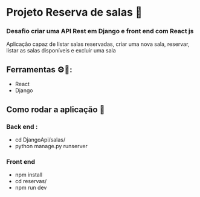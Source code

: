 <h1>Projeto Reserva de salas  📅</h1>
<h3>Desafio criar uma API Rest em Django e front end com React js </h3>
<p>Aplicação capaz de listar salas reservadas, criar uma nova sala, reservar, listar as salas disponíveis e excluir uma sala</p>

## Ferramentas ⚙🔧: 
- React
- Django


## Como rodar a aplicação 📌
### Back end :
- cd DjangoApi/salas/
- python manage.py runserver


### Front end
 - npm install
 - cd reservas/
 - npm run dev
